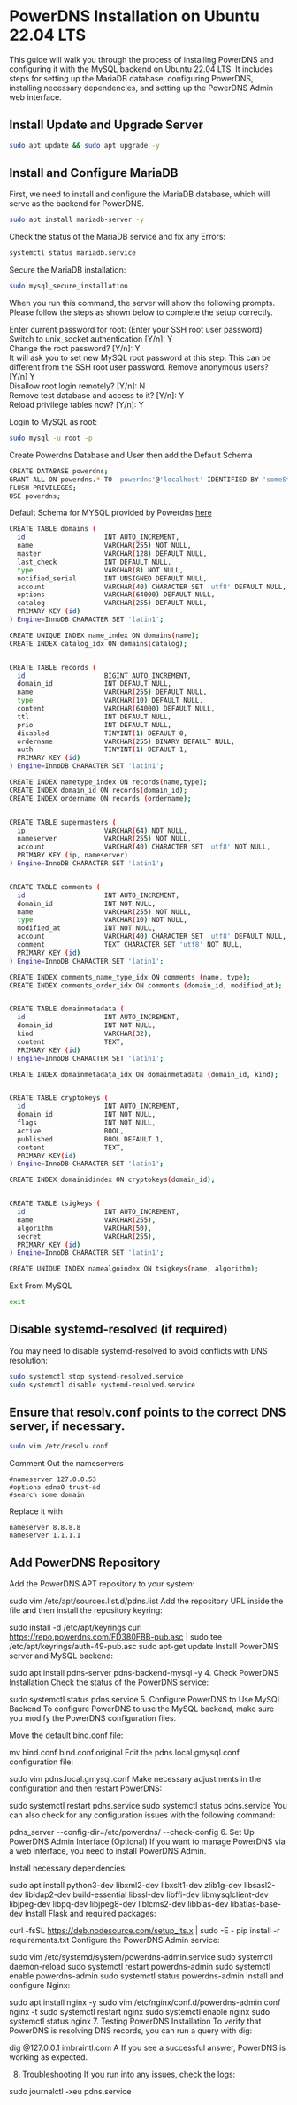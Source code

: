 # PowerDNS Installation on Ubuntu 22.04 LTS
This guide will walk you through the process of installing PowerDNS and configuring it with the MySQL backend on Ubuntu 22.04 LTS. It includes steps for setting up the MariaDB database, configuring PowerDNS, installing necessary dependencies, and setting up the PowerDNS Admin web interface.

## Install Update and Upgrade Server
```bash
sudo apt update && sudo apt upgrade -y
```

## Install and Configure MariaDB
First, we need to install and configure the MariaDB database, which will serve as the backend for PowerDNS.

```bash
sudo apt install mariadb-server -y
```
Check the status of the MariaDB service and fix any Errors:
```bash
systemctl status mariadb.service
```

Secure the MariaDB installation:
```bash
sudo mysql_secure_installation
```
When you run this command, the server will show the following prompts. Please follow the steps as shown below to complete the setup correctly.

Enter current password for root: (Enter your SSH root user password)<br>
Switch to unix_socket authentication [Y/n]: Y<br>
Change the root password? [Y/n]: Y<br>
It will ask you to set new MySQL root password at this step. This can be different from the SSH root user password.
Remove anonymous users? [Y/n] Y<br>
Disallow root login remotely? [Y/n]: N<br>
Remove test database and access to it? [Y/n]: Y<br>
Reload privilege tables now? [Y/n]: Y<br>

Login to MySQL as root:
```bash
sudo mysql -u root -p
```
Create Powerdns Database and User then add the Default Schema
```bash
CREATE DATABASE powerdns;
GRANT ALL ON powerdns.* TO 'powerdns'@'localhost' IDENTIFIED BY 'someStrongPassword';
FLUSH PRIVILEGES;
USE powerdns;
```
Default Schema for MYSQL provided by Powerdns [here](https://doc.powerdns.com/authoritative/backends/generic-mysql.html#default-schema)
```bash
CREATE TABLE domains (
  id                    INT AUTO_INCREMENT,
  name                  VARCHAR(255) NOT NULL,
  master                VARCHAR(128) DEFAULT NULL,
  last_check            INT DEFAULT NULL,
  type                  VARCHAR(8) NOT NULL,
  notified_serial       INT UNSIGNED DEFAULT NULL,
  account               VARCHAR(40) CHARACTER SET 'utf8' DEFAULT NULL,
  options               VARCHAR(64000) DEFAULT NULL,
  catalog               VARCHAR(255) DEFAULT NULL,
  PRIMARY KEY (id)
) Engine=InnoDB CHARACTER SET 'latin1';

CREATE UNIQUE INDEX name_index ON domains(name);
CREATE INDEX catalog_idx ON domains(catalog);


CREATE TABLE records (
  id                    BIGINT AUTO_INCREMENT,
  domain_id             INT DEFAULT NULL,
  name                  VARCHAR(255) DEFAULT NULL,
  type                  VARCHAR(10) DEFAULT NULL,
  content               VARCHAR(64000) DEFAULT NULL,
  ttl                   INT DEFAULT NULL,
  prio                  INT DEFAULT NULL,
  disabled              TINYINT(1) DEFAULT 0,
  ordername             VARCHAR(255) BINARY DEFAULT NULL,
  auth                  TINYINT(1) DEFAULT 1,
  PRIMARY KEY (id)
) Engine=InnoDB CHARACTER SET 'latin1';

CREATE INDEX nametype_index ON records(name,type);
CREATE INDEX domain_id ON records(domain_id);
CREATE INDEX ordername ON records (ordername);


CREATE TABLE supermasters (
  ip                    VARCHAR(64) NOT NULL,
  nameserver            VARCHAR(255) NOT NULL,
  account               VARCHAR(40) CHARACTER SET 'utf8' NOT NULL,
  PRIMARY KEY (ip, nameserver)
) Engine=InnoDB CHARACTER SET 'latin1';


CREATE TABLE comments (
  id                    INT AUTO_INCREMENT,
  domain_id             INT NOT NULL,
  name                  VARCHAR(255) NOT NULL,
  type                  VARCHAR(10) NOT NULL,
  modified_at           INT NOT NULL,
  account               VARCHAR(40) CHARACTER SET 'utf8' DEFAULT NULL,
  comment               TEXT CHARACTER SET 'utf8' NOT NULL,
  PRIMARY KEY (id)
) Engine=InnoDB CHARACTER SET 'latin1';

CREATE INDEX comments_name_type_idx ON comments (name, type);
CREATE INDEX comments_order_idx ON comments (domain_id, modified_at);


CREATE TABLE domainmetadata (
  id                    INT AUTO_INCREMENT,
  domain_id             INT NOT NULL,
  kind                  VARCHAR(32),
  content               TEXT,
  PRIMARY KEY (id)
) Engine=InnoDB CHARACTER SET 'latin1';

CREATE INDEX domainmetadata_idx ON domainmetadata (domain_id, kind);


CREATE TABLE cryptokeys (
  id                    INT AUTO_INCREMENT,
  domain_id             INT NOT NULL,
  flags                 INT NOT NULL,
  active                BOOL,
  published             BOOL DEFAULT 1,
  content               TEXT,
  PRIMARY KEY(id)
) Engine=InnoDB CHARACTER SET 'latin1';

CREATE INDEX domainidindex ON cryptokeys(domain_id);


CREATE TABLE tsigkeys (
  id                    INT AUTO_INCREMENT,
  name                  VARCHAR(255),
  algorithm             VARCHAR(50),
  secret                VARCHAR(255),
  PRIMARY KEY (id)
) Engine=InnoDB CHARACTER SET 'latin1';

CREATE UNIQUE INDEX namealgoindex ON tsigkeys(name, algorithm);
```
Exit From MySQL
```bash
exit
```


## Disable systemd-resolved (if required)
You may need to disable systemd-resolved to avoid conflicts with DNS resolution:

```bash
sudo systemctl stop systemd-resolved.service
sudo systemctl disable systemd-resolved.service
```

## Ensure that resolv.conf points to the correct DNS server, if necessary.
```bash
sudo vim /etc/resolv.conf
```
Comment Out the nameservers
```
#nameserver 127.0.0.53
#options edns0 trust-ad
#search some domain
```
Replace it with
```
nameserver 8.8.8.8
nameserver 1.1.1.1
```

## Add PowerDNS Repository
Add the PowerDNS APT repository to your system:



sudo vim /etc/apt/sources.list.d/pdns.list
Add the repository URL inside the file and then install the repository keyring:



sudo install -d /etc/apt/keyrings
curl https://repo.powerdns.com/FD380FBB-pub.asc | sudo tee /etc/apt/keyrings/auth-49-pub.asc
sudo apt-get update
Install PowerDNS server and MySQL backend:



sudo apt install pdns-server pdns-backend-mysql -y
4. Check PowerDNS Installation
Check the status of the PowerDNS service:



sudo systemctl status pdns.service
5. Configure PowerDNS to Use MySQL Backend
To configure PowerDNS to use the MySQL backend, make sure you modify the PowerDNS configuration files.

Move the default bind.conf file:


mv bind.conf bind.conf.original
Edit the pdns.local.gmysql.conf configuration file:


sudo vim pdns.local.gmysql.conf
Make necessary adjustments in the configuration and then restart PowerDNS:


sudo systemctl restart pdns.service
sudo systemctl status pdns.service
You can also check for any configuration issues with the following command:



pdns_server --config-dir=/etc/powerdns/ --check-config
6. Set Up PowerDNS Admin Interface (Optional)
If you want to manage PowerDNS via a web interface, you need to install PowerDNS Admin.

Install necessary dependencies:


sudo apt install python3-dev libxml2-dev libxslt1-dev zlib1g-dev libsasl2-dev libldap2-dev build-essential libssl-dev libffi-dev libmysqlclient-dev libjpeg-dev libpq-dev libjpeg8-dev liblcms2-dev libblas-dev libatlas-base-dev
Install Flask and required packages:


curl -fsSL https://deb.nodesource.com/setup_lts.x | sudo -E  -
pip install -r requirements.txt
Configure the PowerDNS Admin service:


sudo vim /etc/systemd/system/powerdns-admin.service
sudo systemctl daemon-reload
sudo systemctl restart powerdns-admin
sudo systemctl enable powerdns-admin
sudo systemctl status powerdns-admin
Install and configure Nginx:


sudo apt install nginx -y
sudo vim /etc/nginx/conf.d/powerdns-admin.conf
nginx -t
sudo systemctl restart nginx
sudo systemctl enable nginx
sudo systemctl status nginx
7. Testing PowerDNS Installation
To verify that PowerDNS is resolving DNS records, you can run a query with dig:



dig @127.0.0.1 imbraintl.com A
If you see a successful answer, PowerDNS is working as expected.

8. Troubleshooting
If you run into any issues, check the logs:



sudo journalctl -xeu pdns.service
